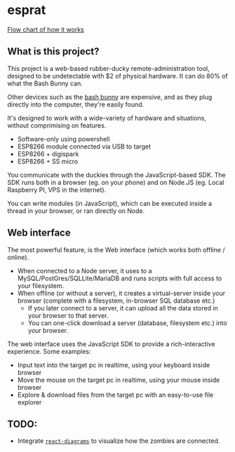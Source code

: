 # esprat

[Flow chart of how it works](https://www.draw.io/#Hsamdenty%2Fesprat%2Fmaster%2Fspec.xml)

## What is this project?

This project is a web-based rubber-ducky remote-administration tool, designed to be undetectable with $2 of physical hardware. It can do 80% of what the Bash Bunny can.

Other devices such as the [bash bunny](https://shop.hak5.org/products/bash-bunny) are expensive, and as they plug directly into the computer, they're easily found.

It's designed to work with a wide-variety of hardware and situations, without comprimising on features.
 - Software-only using powershell
 - ESP8266 module connected via USB to target
 - ESP8266 + digispark
 - ESP8266 + SS micro
 
You communicate with the duckies through the JavaScript-based SDK. The SDK runs both in a browser (eg. on your phone) and on Node.JS (eg. Local Raspberry PI, VPS in the internet).

You can write modules (in JavaScript), which can be executed inside a thread in your browser, or ran directly on Node.

## Web interface

The most powerful feature, is the Web interface (which works both offline / online).
 - When connected to a Node server, it uses to a MySQL/PostGres/SQLLite/MariaDB and runs scripts with full access to your filesystem.
 - When offline (or without a server), it creates a virtual-server inside your browser (complete with a filesystem, in-browser SQL database etc.)
   - If you later connect to a server, it can upload all the data stored in your browser to that server.
   - You can one-click download a server (database, filesystem etc.) into your browser.
   
The web interface uses the JavaScript SDK to provide a rich-interactive experience. Some examples:

 - Input text into the target pc in realtime, using your keyboard inside browser
 - Move the mouse on the target pc in realtime, using your mouse inside browser
 - Explore & download files from the target pc with an easy-to-use file explorer

## TODO:

- Integrate [`react-diagrams`](http://projectstorm.cloud/react-diagrams/?selectedKind=Custom%20Models&selectedStory=Custom%20animated%20links&full=0&addons=1&stories=1&panelRight=1&addonPanel=storybook%2Fcode%2Fpanel) to visualize how the zombies are connected.

